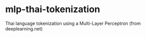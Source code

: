 # mlp-thai-tokenization
Thai language tokenization using a Multi-Layer Perceptron (from deeplearning.net)
